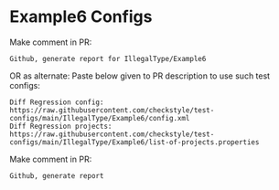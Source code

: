 # Example6 Configs
Make comment in PR:
```
Github, generate report for IllegalType/Example6
```
OR as alternate:
Paste below given to PR description to use such test configs:
```
Diff Regression config: https://raw.githubusercontent.com/checkstyle/test-configs/main/IllegalType/Example6/config.xml
Diff Regression projects: https://raw.githubusercontent.com/checkstyle/test-configs/main/IllegalType/Example6/list-of-projects.properties
```
Make comment in PR:
```
Github, generate report
```
